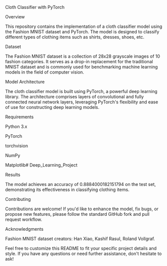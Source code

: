 Cloth Classifier with PyTorch

Overview

This repository contains the implementation of a cloth classifier model using the Fashion MNIST dataset and PyTorch. The model is designed to classify different types of clothing items such as shirts, dresses, shoes, etc.

Dataset

The Fashion MNIST dataset is a collection of 28x28 grayscale images of 10 fashion categories. It serves as a drop-in replacement for the traditional MNIST dataset and is commonly used for benchmarking machine learning models in the field of computer vision.

Model Architecture

The cloth classifier model is built using PyTorch, a powerful deep learning library. The architecture comprises layers of convolutional and fully connected neural network layers, leveraging PyTorch's flexibility and ease of use for constructing deep learning models.

Requirements

Python 3.x

PyTorch

torchvision

NumPy

Matplotlib# Deep_Learning_Project

Results

The model achieves an accuracy of  0.8884000182151794 on the test set, demonstrating its effectiveness in classifying clothing items.

Contributing

Contributions are welcome! If you'd like to enhance the model, fix bugs, or propose new features, please follow the standard GitHub fork and pull request workflow.

Acknowledgments

Fashion MNIST dataset creators: Han Xiao, Kashif Rasul, Roland Vollgraf.

Feel free to customize this README to fit your specific project details and style. If you have any questions or need further assistance, don't hesitate to ask!
